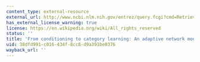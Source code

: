 ```yaml
---
content_type: external-resource
external_url: http://www.ncbi.nlm.nih.gov/entrez/query.fcgi?cmd=Retrieve&db=PubMed&dopt=Citation&list_uids=2971760
has_external_license_warning: true
license: https://en.wikipedia.org/wiki/All_rights_reserved
status: ''
title: 'From conditioning to category learning: An adaptive network model'
uid: 38dfd991-c016-434f-8cc8-d9a391be0376
wayback_url: ''
---
```

